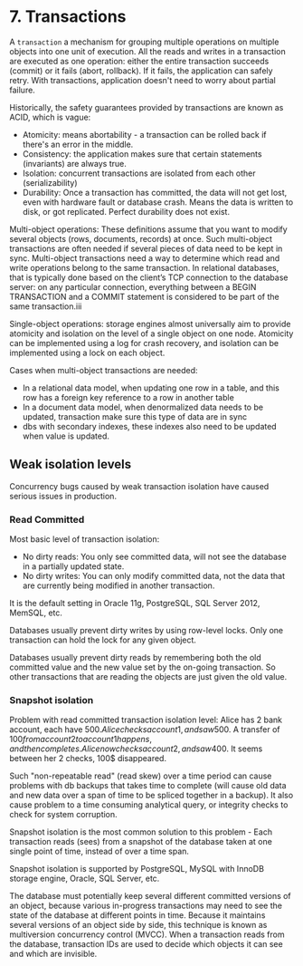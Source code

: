 # 7. Transactions
A `transaction` a mechanism for grouping multiple operations on multiple objects into one unit of execution. All the reads and writes in a transaction are executed as one operation: either the entire transaction succeeds (commit) or it fails (abort, rollback). If it fails, the application can safely retry. With transactions, application doesn't need to worry about partial failure. 

Historically, the safety guarantees provided by transactions are known as ACID, which is vague: 
- Atomicity: means abortability - a transaction can be rolled back if there's an error in the middle. 
- Consistency: the application makes sure that certain statements (invariants) are always true.
- Isolation: concurrent transactions are isolated from each other (serializability)
- Durability: Once a transaction has committed, the data will not get lost, even with hardware fault or database crash. Means the data is written to disk, or got replicated. Perfect durability does not exist. 

Multi-object operations: These definitions assume that you want to modify several objects (rows, documents, records) at once. Such multi-object transactions are often needed if several pieces of data need to be kept in sync. Multi-object transactions need a way to determine which read and write operations belong to the same transaction. In relational databases, that is typically done based on the client’s TCP connection to the database server: on any particular connection, everything between a BEGIN TRANSACTION and a COMMIT statement is considered to be part of the same transaction.iii

Single-object operations: storage engines almost universally aim to provide atomicity and isolation on the level of a single object on one node. Atomicity can be implemented using a log for crash recovery, and isolation can be implemented using a lock on each object.

Cases when multi-object transactions are needed: 
- In a relational data model, when updating one row in a table, and this row has a foreign key reference to a row in another table
- In a document data model, when denormalized data needs to be updated, transaction make sure this type of data are in sync
- dbs with secondary indexes, these indexes also need to be updated when value is updated. 

## Weak isolation levels
Concurrency bugs caused by weak transaction isolation have caused serious issues in production.

### Read Committed
Most basic level of transaction isolation:
- No dirty reads: You only see committed data, will not see the database in a partially updated state. 
- No dirty writes: You can only modify committed data, not the data that are currently being modified in another transaction. 

It is the default setting in Oracle 11g, PostgreSQL, SQL Server 2012, MemSQL, etc. 

Databases usually prevent dirty writes by using row-level locks. Only one transaction can hold the lock for any given object. 

Databases usually prevent dirty reads by remembering both the old committed value and the new value set by the on-going transaction. So other transactions that are reading the objects are just given the old value. 

### Snapshot isolation
Problem with read committed transaction isolation level: Alice has 2 bank account, each have $500. Alice checks account 1, and saw 500$. A transfer of $100 from account 2 to account 1 happens, and then completes. Alice now checks account 2, and saw 400$. It seems between her 2 checks, 100$ disappeared. 

Such "non-repeatable read" (read skew) over a time period can cause problems with db backups that takes time to complete (will cause old data and new data over a span of time to be spliced together in a backup). It also cause problem to a time consuming analytical query, or integrity checks to check for system corruption. 

Snapshot isolation is the most common solution to this problem - Each transaction reads (sees) from a snapshot of the database taken at one single point of time, instead of over a time span. 

Snapshot isolation is supported by PostgreSQL, MySQL with InnoDB storage engine, Oracle, SQL Server, etc. 

The database must potentially keep several different committed versions of an object, because various in-progress transactions may need to see the state of the database at different points in time. Because it maintains several versions of an object side by side, this technique is known as multiversion concurrency control (MVCC). When a transaction reads from the database, transaction IDs are used to decide which objects it can see and which are invisible.

















